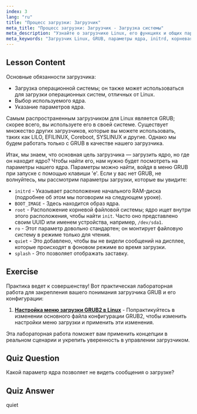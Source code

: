 ```yaml
---
index: 3
lang: "ru"
title: "Процесс загрузки: Загрузчик"
meta_title: "Процесс загрузки: Загрузчик - Загрузка системы"
meta_description: "Узнайте о загрузчике Linux, его функциях и общих параметрах ядра, таких как initrd и root. Разберитесь с GRUB и оптимизируйте процесс загрузки Linux."
meta_keywords: "Загрузчик Linux, GRUB, параметры ядра, initrd, корневая файловая система, процесс загрузки Linux, учебник по Linux, Linux для начинающих"
---
```


## Lesson Content

Основные обязанности загрузчика:

- Загрузка операционной системы; он также может использоваться для загрузки операционных систем, отличных от Linux.
- Выбор используемого ядра.
- Указание параметров ядра.

Самым распространенным загрузчиком для Linux является GRUB; скорее всего, вы используете его в своей системе. Существует множество других загрузчиков, которые вы можете использовать, таких как LILO, EFILINUX, Coreboot, SYSLINUX и другие. Однако мы будем работать только с GRUB в качестве нашего загрузчика.

Итак, мы знаем, что основная цель загрузчика — загрузить ядро, но где он находит ядро? Чтобы найти его, нам нужно будет посмотреть на параметры нашего ядра. Параметры можно найти, войдя в меню GRUB при запуске с помощью клавиши 'e'. Если у вас нет GRUB, не волнуйтесь, мы рассмотрим параметры загрузки, которые вы увидите:

- `initrd` - Указывает расположение начального RAM-диска (подробнее об этом мы поговорим на следующем уроке).
- `BOOT_IMAGE` - Здесь находится образ ядра.
- `root` - Расположение корневой файловой системы; ядро ищет внутри этого расположения, чтобы найти `init`. Часто оно представлено своим UUID или именем устройства, например, `/dev/sda1`.
- `ro` - Этот параметр довольно стандартен; он монтирует файловую систему в режиме только для чтения.
- `quiet` - Это добавлено, чтобы вы не видели сообщений на дисплее, которые происходят в фоновом режиме во время загрузки.
- `splash` - Это позволяет отображать заставку.

## Exercise

Практика ведет к совершенству! Вот практическая лабораторная работа для закрепления вашего понимания загрузчика GRUB и его конфигурации:

1. **[Настройка меню загрузки GRUB2 в Linux](https://labex.io/ru/labs/comptia-customize-the-grub2-boot-menu-in-linux-590859)** - Попрактикуйтесь в изменении основного файла конфигурации GRUB2, чтобы изменить настройки меню загрузки и применить эти изменения.

Эта лабораторная работа поможет вам применить концепции в реальном сценарии и укрепить уверенность в управлении загрузчиком.

## Quiz Question

Какой параметр ядра позволяет не видеть сообщения о загрузке?

## Quiz Answer

quiet
